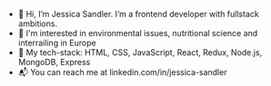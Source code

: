 - 👋 Hi, I’m Jessica Sandler. I’m a frontend developer with fullstack ambitions.
- 👀 I'm interested in environmental issues, nutritional science and interrailing in Europe
- 🌱 My tech-stack: HTML, CSS, JavaScript, React, Redux, Node.js, MongoDB, Express
- 📬 You can reach me at linkedin.com/in/jessica-sandler

<!---
jessand77/jessand77 is a ✨ special ✨ repository because its `README.md` (this file) appears on your GitHub profile.
You can click the Preview link to take a look at your changes.
--->
